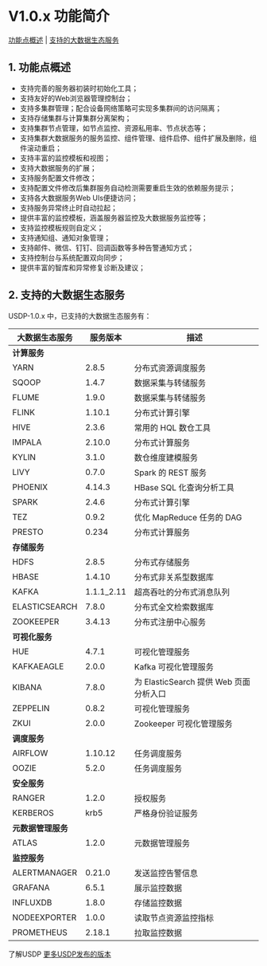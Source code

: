 # V1.0.x 功能简介

[功能点概述](usdpdc/1.0.x/release_notes?id=一、功能点概述)   |   [支持的大数据生态服务](usdpdc/1.0.x/release_notes?id=二、支持的大数据生态服务)

## 1. 功能点概述

- 支持完善的服务器初装时初始化工具；
- 支持友好的Web浏览器管理控制台；
- 支持多集群管理；配合设备网络策略可实现多集群间的访问隔离；
- 支持存储集群与计算集群分离架构；
- 支持集群节点管理，如节点监控、资源私用率、节点状态等；
- 支持集群大数据服务的服务监控、组件管理、组件启停、组件扩展及删除，组件滚动重启；
- 支持丰富的监控模板和视图；
- 支持大数据服务的扩展；
- 支持服务配置文件修改；
- 支持配置文件修改后集群服务自动检测需要重启生效的依赖服务提示；
- 支持各大数据服务Web UIs便捷访问；
- 支持服务异常终止时自动拉起；
- 提供丰富的监控模板，涵盖服务器监控及大数据服务监控等；
- 支持监控模板规则自定义；
- 支持通知组、通知对象管理；
- 支持邮件、微信、钉钉、回调函数等多种告警通知方式；
- 支持控制台与系统配置双向同步；
- 提供丰富的智库和异常修复诊断及建议；



## 2. 支持的大数据生态服务

USDP-1.0.x 中，已支持的大数据生态服务有：

| 大数据生态服务     | 服务版本   | 描述                                   |
| ------------------ | ---------- | -------------------------------------- |
| **计算服务**       |            |                                        |
| YARN               | 2.8.5      | 分布式资源调度服务                     |
| SQOOP              | 1.4.7      | 数据采集与转储服务                     |
| FLUME              | 1.9.0      | 数据采集与转储服务                     |
| FLINK              | 1.10.1     | 分布式计算引擎                         |
| HIVE               | 2.3.6      | 常用的 HQL 数仓工具                    |
| IMPALA             | 2.10.0     | 分布式计算服务                         |
| KYLIN              | 3.1.0      | 数仓维度建模服务                       |
| LIVY               | 0.7.0      | Spark 的 REST 服务                     |
| PHOENIX            | 4.14.3     | HBase SQL 化查询分析工具               |
| SPARK              | 2.4.6      | 分布式计算引擎                         |
| TEZ                | 0.9.2      | 优化 MapReduce 任务的 DAG              |
| PRESTO             | 0.234      | 分布式计算服务                         |
| **存储服务**       |            |                                        |
| HDFS               | 2.8.5      | 分布式存储服务                         |
| HBASE              | 1.4.10     | 分布式非关系型数据库                   |
| KAFKA              | 1.1.1_2.11 | 超高吞吐的分布式消息队列               |
| ELASTICSEARCH      | 7.8.0      | 分布式全文检索数据库                   |
| ZOOKEEPER          | 3.4.13     | 分布式注册中心服务                     |
| **可视化服务**     |            |                                        |
| HUE                | 4.7.1      | 可视化管理服务                         |
| KAFKAEAGLE         | 2.0.0      | Kafka 可视化管理服务                   |
| KIBANA             | 7.8.0      | 为 ElasticSearch 提供 Web 页面分析入口 |
| ZEPPELIN           | 0.8.2      | 可视化管理服务                         |
| ZKUI               | 2.0.0      | Zookeeper 可视化管理服务               |
| **调度服务**       |            |                                        |
| AIRFLOW            | 1.10.12    | 任务调度服务                           |
| OOZIE              | 5.2.0      | 任务调度服务                           |
| **安全服务**       |            |                                        |
| RANGER             | 1.2.0      | 授权服务                               |
| KERBEROS           | krb5       | 严格身份验证服务                       |
| **元数据管理服务** |            |                                        |
| ATLAS              | 1.2.0      | 元数据管理服务                         |
| **监控服务**       |            |                                        |
| ALERTMANAGER       | 0.21.0     | 发送监控告警信息                       |
| GRAFANA            | 6.5.1      | 展示监控数据                           |
| INFLUXDB           | 1.8.0      | 存储监控数据                           |
| NODEEXPORTER       | 1.0.0      | 读取节点资源监控指标                   |
| PROMETHEUS         | 2.18.1     | 拉取监控数据                           |



了解USDP [更多USDP发布的版本](/usdpdcl/version_list)

